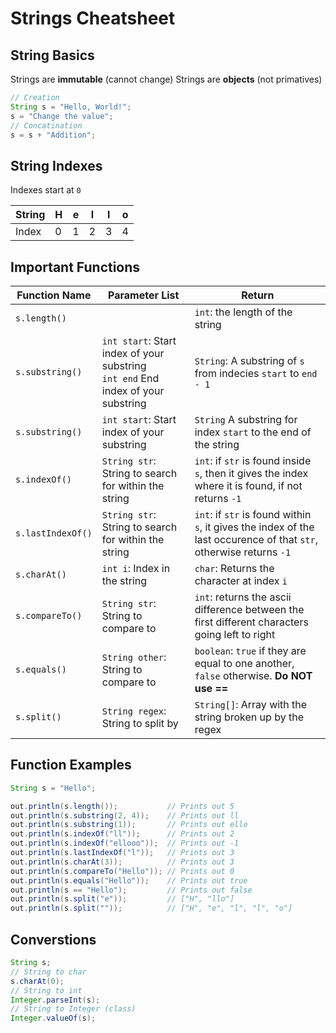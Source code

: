 # Strings Cheatsheet

## String Basics

Strings are **immutable** (cannot change)
Strings are **objects** (not primatives)

```java
// Creation
String s = "Hello, World!";
s = "Change the value";
// Concatination
s = s + "Addition";
```

## String Indexes

Indexes start at `0`

| String | H   | e   | l   | l   | o   |
| ------ | --- | --- | --- | --- | --- |
| Index  | 0   | 1   | 2   | 3   | 4   |

## Important Functions

| Function Name     | Parameter List                                                                        | Return                                                                                                              |
| ----------------- | ------------------------------------------------------------------------------------- | ------------------------------------------------------------------------------------------------------------------- |
| `s.length()`      |                                                                                       | `int`: the length of the string                                                                                     |
| `s.substring()`   | `int start`: Start index of your substring <br> `int end` End index of your substring | `String`: A substring of `s` from indecies `start` to `end - 1`                                                     |
| `s.substring()`   | `int start`: Start index of your substring                                            | `String` A substring for index `start` to the end of the string                                                     |
| `s.indexOf()`     | `String str`: String to search for within the string                                  | `int`: if `str` is found inside `s`, then it gives the index where it is found, if not returns `-1`                 |
| `s.lastIndexOf()` | `String str`: String to search for within the string                                  | `int`: if `str` is found within `s`, it gives the index of the last occurence of that `str`, otherwise returns `-1` |
| `s.charAt()`      | `int i`: Index in the string                                                          | `char`: Returns the character at index `i`                                                                          |
| `s.compareTo()`   | `String str`: String to compare to                                                    | `int`: returns the ascii difference between the first different characters going left to right                      |
| `s.equals()`      | `String other`: String to compare to                                                  | `boolean`: `true` if they are equal to one another, `false` otherwise. **Do NOT use ==**                            |
| `s.split()`       | `String regex`: String to split by                                                    | `String[]`: Array with the string broken up by the regex                                                            |

## Function Examples

```java
String s = "Hello";

out.println(s.length());           // Prints out 5
out.println(s.substring(2, 4));    // Prints out ll
out.println(s.substring(1));       // Prints out ello
out.println(s.indexOf("ll"));      // Prints out 2
out.println(s.indexOf("ellooo"));  // Prints out -1
out.println(s.lastIndexOf("l"));   // Prints out 3
out.println(s.charAt(3));          // Prints out 3
out.println(s.compareTo("Hello")); // Prints out 0
out.println(s.equals("Hello"));    // Prints out true
out.println(s == "Hello");         // Prints out false
out.println(s.split("e"));         // ["H", "llo"]
out.println(s.split(""));          // ["H", "e", "l", "l", "o"]
```

## Converstions

```java
String s;
// String to char
s.charAt(0);
// String to int
Integer.parseInt(s);
// String to Integer (class)
Integer.valueOf(s);
```
